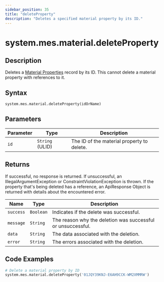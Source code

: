 ```yaml
---
sidebar_position: 35
title: "deleteProperty"
description: "Deletes a specified material property by its ID."
---
```


# system.mes.material.deleteProperty

## Description

Deletes a [Material Properties](../../data-model/material-model/material-property) record by its ID.
This cannot delete a material property with references to it.

## Syntax

```python
system.mes.material.deleteProperty(idOrName)
```

## Parameters

| Parameter | Type            | Description                                |
| --------- | --------------- | ------------------------------------------ |
| `id`      | `String` (ULID) | The ID of the material property to delete. |

## Returns

If successful, no response is returned. If unsuccessful, an IllegalArgumentException or ConstraintViolationException is thrown.
If the property that's being deleted has a reference, an ApiResponse Object is returned with details about the encountered error.

| Name      | Type      | Description                                                 |
| --------- | --------- | ----------------------------------------------------------- |
| `success` | `Boolean` | Indicates if the delete was successful.                     |
| `message` | `String`  | The reason why the deletion was successful or unsuccessful. |
| `data`    | `String`  | The data associated with the deletion.                      |
| `error`   | `String`  | The errors associated with the deletion.                    |

## Code Examples

```python
# Delete a material property by ID
system.mes.material.deleteProperty('01JQY39KNJ-E6AH9CCK-WM2XMMRW')
```
